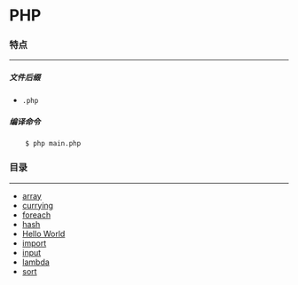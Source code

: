 PHP
===

### 特点
---
##### 文件后缀
* `.php`

##### 编译命令
```
	$ php main.php
```

### 目录
---
* [array](https://github.com/PFei-He/Language-Study-Note/tree/master/PHP/array)
* [currying](https://github.com/PFei-He/Language-Study-Note/tree/master/PHP/currying)
* [foreach](https://github.com/PFei-He/Language-Study-Note/tree/master/PHP/foreach)
* [hash](https://github.com/PFei-He/Language-Study-Note/tree/master/PHP/hash)
* [Hello World](https://github.com/PFei-He/Language-Study-Note/tree/master/PHP/Hello%20World)
* [import](https://github.com/PFei-He/Language-Study-Note/tree/master/PHP/import)
* [input](https://github.com/PFei-He/Language-Study-Note/tree/master/PHP/input)
* [lambda](https://github.com/PFei-He/Language-Study-Note/tree/master/PHP/lambda%20-%20closure)
* [sort](https://github.com/PFei-He/Language-Study-Note/tree/master/PHP/sort)
